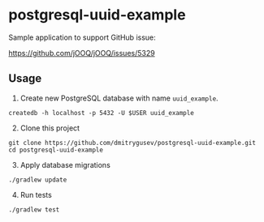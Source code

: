 # postgresql-uuid-example

Sample application to support GitHub issue:

https://github.com/jOOQ/jOOQ/issues/5329

## Usage
1. Create new PostgreSQL database with name `uuid_example`.
  
  ```
  createdb -h localhost -p 5432 -U $USER uuid_example
  ```

2. Clone this project

  ```
  git clone https://github.com/dmitrygusev/postgresql-uuid-example.git
  cd postgresql-uuid-example
  ```

3. Apply database migrations

  ```
  ./gradlew update
  ```

4. Run tests

  ```
  ./gradlew test
  ```
